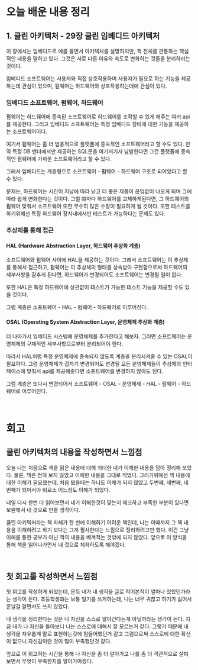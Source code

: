 # 오늘 배운 내용 정리

## 1. 클린 아키텍처 - 29장 클린 임베디드 아키텍처

이 장에서는 임베디드로 예를 들면서 아키텍처를 설명하지만, 책 전체를 관통하는 핵심적인 내용을 말하고 있다. 그것은 서로 다른 이유와 속도로 변화하는 것들을 분리하라는 것이다.

임베디드 소프트웨어는 사용자와 직접 상호작용하며 사용자가 필요로 하는 기능을 제공하는데 관심이 있으며, 펌웨어는 하드웨어와 상호작용하는데에 관심이 있다.

### 임베디드 소프트웨어, 펌웨어, 하드웨어

펌웨어는 하드웨어에 종속된 소프트웨어로 하드웨어를 조작할 수 있게 해주는 여러 api를 제공한다. 그리고 임베디드 소프트웨어는 특정 임베디드 장비에 대한 기능을 제공하는 소프트웨어이다. 

여기서 펌웨어는 좀 더 범용적으로 플랫폼에 종속적인 소프트웨어라고 할 수도 있다. 만약 특정 DB 벤더에서만 제공하는 SQL문을 여기저기서 남발한다면 그건 플랫폼에 종속적인 펌웨어에 가까운 소프트웨어라고 할 수 있다.

그래서 임베디드는 계층형으로 소프트웨어 - 펌웨어 - 하드웨어 구조로 되어있다고 할 수 있다.

문제는, 하드웨어는 시간이 지남에 따라 낡고 더 좋은 제품이 끊임없이 나오게 되며 그에 따라 쉽게 변화한다는 것이다. 그럴 떄마다 하드웨어를 교체하게된다면, 그 하드웨어의 펌웨어 맞춰서 소프트웨어 또한 무수히 많은 수정이 필요하게 될 것이다. 또한 테스트를 하기위해선 특정 하드웨어 장치내에서만 테스트가 가능하다는 문제도 있다.

### 추상체를 통해 접근

#### HAL (Hardware Abstraction Layer, 하드웨어 추상화 계층)

소프트웨어와 펌웨어 사이에 HAL을 제공하는 것이다. 그래서 소프트웨어는 이 추상체를 통해서 접근하고, 펌웨어는 이 추상체의 형태를 상속받아 구현함으로써 하드웨어의 세부사항을 감추게 된다면, 하드웨어가 변경되어도 소프트웨어는 변경될 일이 없다.

또한 HAL은 특정 하드웨어에 상관없이 테스트가 가능한 테스트 기능을 제공할 수도 있을 것이다.

그럼 계층은 소프트웨어 - HAL - 펌웨어 - 하드웨어로 이루어진다.

#### OSAL (Operating System Abstraction Layer, 운영체제 추상화 계층)

더 나아가서 임베디드 시스템에 운영체제를 추가한다고 해보자. 그러면 소프트웨어는 운영체제의 구체적인 세부사항으로부터 분리되어야 한다.

따라서 HAL처럼 특정 운영체제에 종속되지 않도록 계층을 분리시켜줄 수 있는 OSAL이 필요하다. 그럼 운영체제가 갑자기 변경되어도 변경될 모든 운영체제들이 추상체의 인터페이스에 맞춰서 api를 제공해준다면 소프트웨어를 변경하지 않아도 된다.

그럼 계층은 또다시 변경되어서 소프트웨어 - OSAL - 운영체제 - HAL - 펌웨어 - 하드웨어로 이루어진다.

<br/>

# 회고

## 클린 아키텍처의 내용을 작성하면서 느낌점

오늘 나는 처음으로 책을 읽은 내용에 대해 최대한 내가 이해한 내용을 담아 정리해 보았다. 물론, 책은 전혀 보지 않았고 이해한 내용을 그대로 적었다. 그러기위해선 책 내용에 대한 이해가 필요했는데, 처음 봤을때는 하나도 이해가 되지 않았고 두번쨰, 세번째, 네번째가 되어서야 비로소 어느정도 이해가 되었다.

내일 다시 한번 더 읽어보면서 내가 이해한것이 맞는지 체크하고 부족한 부분이 있다면 보완해서 내 것으로 만들 생각이다.

클린 아키텍처라는 책 자체가 한 번에 이해하기 어려운 책인데, 나는 이때까지 그 책 내용을 이해하려고 하기 보다는 그저 필사한다는 느낌으로 정리하려고만 했다. 이건 그냥 이해를 통한 공부가 아닌 책의 내용을 베껴적는 것밖에 되지 않았다. 앞으로 이 방식을 통해 책을 읽어나가면서 내 것으로 체화하도록 해야겠다.

<br/>

## 첫 회고를 작성하면서 느낌점

첫 회고를 작성하게 되었는데, 문득 내가 내 생각을 글로 적어본적이 얼마나 있었던가라는 생각이 든다. 초등학생떄는 보통 일기를 쓰게하는데, 나는 너무 귀찮고 하기가 싫어서 혼날걸 알면서도 쓰지 않았다.

내 생각을 정리한다는 것은 나 자신을 스스로 알아간다는게 아닐까라는 생각이 든다. 지금 내가 나 자신을 돌아보니 나는 스스로에 대해서 잘 모르는거 같다. 그렇기 때문에 내 생각을 자유롭게 말로 표현하는것에 힘들어했던거 같고 그럼으로써 스스로에 대한 확신이 없으니 자신감이란 것이 많이 부족했던것 같다.

앞으로 이 회고하는 시간을 통해 나 자신을 좀 더 알아가고 나를 좀 더 객관적으로 살펴보면서 무엇이 부족한지를 알아가야겠다.